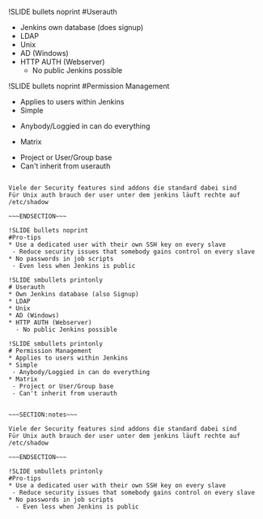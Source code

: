 !SLIDE bullets noprint
#Userauth
* Jenkins own database (does signup)
* LDAP
* Unix
* AD (Windows)
* HTTP AUTH (Webserver)
  - No public Jenkins possible

!SLIDE bullets noprint
#Permission Management
* Applies to users within Jenkins
* Simple
 - Anybody/Loggied in can do everything
* Matrix
 - Project or User/Group base
 - Can't inherit from userauth

~~~SECTION:notes~~~

Viele der Security features sind addons die standard dabei sind
Für Unix auth brauch der user unter dem jenkins läuft rechte auf /etc/shadow

~~~ENDSECTION~~~

!SLIDE bullets noprint
#Pro-tips
* Use a dedicated user with their own SSH key on every slave
 - Reduce security issues that somebody gains control on every slave
* No passwords in job scripts
 - Even less when Jenkins is public

!SLIDE smbullets printonly
# Userauth
* Own Jenkins database (also Signup)
* LDAP
* Unix
* AD (Windows)
* HTTP AUTH (Webserver)
  - No public Jenkins possible

!SLIDE smbullets printonly
# Permission Management
* Applies to users within Jenkins
* Simple
 - Anybody/Loggied in can do everything
* Matrix
 - Project or User/Group base
 - Can't inherit from userauth


~~~SECTION:notes~~~

Viele der Security features sind addons die standard dabei sind
Für Unix auth brauch der user unter dem jenkins läuft rechte auf /etc/shadow

~~~ENDSECTION~~~

!SLIDE smbullets printonly
#Pro-tips
* Use a dedicated user with their own SSH key on every slave
 - Reduce security issues that somebody gains control on every slave
* No passwords in job scripts
  - Even less when Jenkins is public
